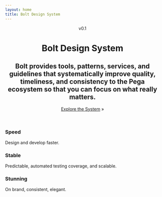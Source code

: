 ```yaml
---
layout: home
title: Bolt Design System
---
```

<div class="o-golden-two-column o-golden-two-column--center">
  <div class="o-golden-two-column__main">
    <header role="banner">
      <div class="c-heading-group">
        <div class="c-heading c-heading--eyebrow">
          <span class="c-heading__text">
            v0.1
          </span>
        </div>
        <h1 class="c-heading c-heading--xxlarge">
          <span class="c-heading__text">
            Bolt Design System
          </span>
        </h1>
        <h2 class="c-heading c-heading--xlarge">
          <span class="c-heading__text">
            Bolt provides tools, patterns, services, and guidelines that systematically improve quality, timeliness, and consistency to the Pega ecosystem so that you can focus on what really matters.
          </span>
        </h2>
      </div>
      <div class="c-heading c-heading--large">
        <span class="c-heading__text">
          <a href="/getting-started">Explore the System</a> &raquo;
        </span>
      </div>
    </header>
    <!-- <div class="o-grid">
      <div class="o-grid__item c-card c-card--flex">
        <figure class="c-card__media">
          <img src="http://fillmurray.com/g/640/320" alt="Bill">
        </figure>
        <div class="c-card__content">
          <div class="o-stack">
            <strong>Brisket prosciutto</strong>
          </div>
          <div class="o-stack">
            Hamburger pancetta biltong tail beef landjaeger cupim ribeye filet mignon jerky bresaola bacon drumstick beef ribs.
          </div>
          <div class="o-stack">
            Pastrami tongue salami leberkas shankle prosciutto swine.
          </div>
        </div>
        <div class="c-card__actions">
          <a href="javascript:" class="c-button c-button--expand">Button</a>
        </div>
      </div>
      <div class="o-grid__item c-card c-card--flex">
        <figure class="c-card__media">
          <img src="http://fillmurray.com/g/960/480" alt="Bill">
        </figure>
        <div class="c-card__content">
          <div class="o-stack">
            <strong>Corned beef</strong>
          </div>
          <div class="o-stack">
            Boudin turkey pork, tongue kevin rump spare ribs pancetta tri-tip jowl short loin.
          </div>
          <div class="o-stack">
            <ul class="o-inline-list">
              <li class="o-inline-list__item">
                <a href="javascript:">Link 1</a>
              </li>
              <li class="o-inline-list__item">
                <a href="javascript:">Link 2</a>
              </li>
            </ul>
          </div>
        </div>
        <div class="c-card__actions">
          <a href="javascript:" class="c-button c-button--expand">Button</a>
        </div>
      </div>
    </div> -->
  </div>
  <div class="o-golden-two-column__aside">
    <section role="region">
      <h3 class="c-heading c-heading--small">
        <span class="c-heading__text">
          Speed
        </span>
      </h3>
      <p>
        Design and develop faster.
      </p>
      <h3 class="c-heading c-heading--small">
        <span class="c-heading__text">
          Stable
        </span>
      </h3>
      <p>
        Predictable, automated testing coverage, and scalable.
      </p>
      <h3 class="c-heading c-heading--small">
        <span class="c-heading__text">
          Stunning
        </span>
      </h3>
      <p>
        On brand, consistent, elegant.
      </p>
    </section>
  </div>
</div>
